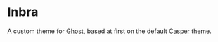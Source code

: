 # Inbra

A custom theme for [Ghost](http://github.com/tryghost/ghost/), based at first on the default [Casper](https://github.com/TryGhost/Casper) theme.